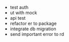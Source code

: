 - test auth
- ut with mock
- api test
- refactor er to package
- integrate db migration
- send important error to rd